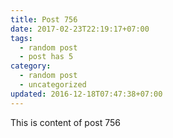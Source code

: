 ```yaml
---
title: Post 756
date: 2017-02-23T22:19:17+07:00
tags:
  - random post
  - post has 5
category:
  - random post
  - uncategorized
updated: 2016-12-18T07:47:38+07:00
---
```

This is content of post 756